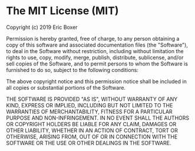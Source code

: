 # The MIT License (MIT)

Copyright (c) 2019 Eric Boxer

Permission is hereby granted, free of charge, to any person obtaining a copy of this software and associated documentation files (the "Software"), to deal in the Software without restriction,
including without limitation the rights to use, copy, modify, merge, publish, distribute, sublicense, and/or sell copies of the Software, and to permit persons to whom the Software is furnished to do
so, subject to the following conditions:

The above copyright notice and this permission notice shall be included in all copies or substantial portions of the Software.

THE SOFTWARE IS PROVIDED "AS IS", WITHOUT WARRANTY OF ANY KIND, EXPRESS OR IMPLIED, INCLUDING BUT NOT LIMITED TO THE WARRANTIES OF MERCHANTABILITY, FITNESS FOR A PARTICULAR PURPOSE AND
NON-INFRINGEMENT. IN NO EVENT SHALL THE AUTHORS OR COPYRIGHT HOLDERS BE LIABLE FOR ANY CLAIM, DAMAGES OR OTHER LIABILITY, WHETHER IN AN ACTION OF CONTRACT, TORT OR OTHERWISE, ARISING FROM, OUT OF OR
IN CONNECTION WITH THE SOFTWARE OR THE USE OR OTHER DEALINGS IN THE SOFTWARE.
